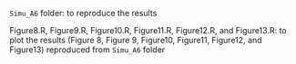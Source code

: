 `Simu_A6` folder: to reproduce the results

Figure8.R, Figure9.R, Figure10.R, Figure11.R, Figure12.R, and Figure13.R: to plot the results (Figure 8, Figure 9, Figure10, Figure11, Figure12, and Figure13) reproduced from `Simu_A6` folder
